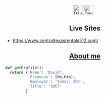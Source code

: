  <p align="center">
  <a href="https://www.linkedin.com/in/david-delgado-834506195/">
    <img src="	https://cdn1.iconfinder.com/data/icons/logotypes/32/circle-linkedin-1024.png" alt="David's Linkedin" height="30" width="30">
  </a>
  <a href="mailto:davidadelgado08@gmail.com" style="margin-right: 10px">
    <img src="https://cdn.worldvectorlogo.com/logos/gmail-icon.svg" alt="David's Email" height="30">
  </a>
</p>

<h2 align="center">Live Sites</h2>
   <ul>
     <li>
         <a href="https://delgadolandinvestmentsllc.com/">https://www.centraltexasrentals512.com/
     </li>
   </ul>
<h2 align="center">About me</h2>

```python
def getProfile():
  return {'Name': 'David',
          'Pronouns': [He,Him],
          'Employer': 'Sonos, INC',
          'Title': 'SDET'
         }
```


